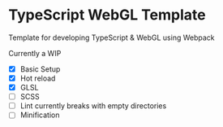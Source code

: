 # TypeScript WebGL Template
Template for developing TypeScript &amp; WebGL using Webpack

Currently a WIP
- [x] Basic Setup
- [x] Hot reload
- [x] GLSL
- [ ] SCSS
- [ ] Lint currently breaks with empty directories
- [ ] Minification
